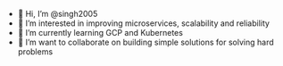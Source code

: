 - 👋 Hi, I’m @singh2005
- 👀 I’m interested in improving microservices, scalability and reliability
- 🌱 I’m currently learning GCP and Kubernetes
- 💞️ I’m want to collaborate on building simple solutions for solving hard problems

<!---
singh2005/singh2005 is a ✨ special ✨ repository because its `README.md` (this file) appears on your GitHub profile.
You can click the Preview link to take a look at your changes.
--->

